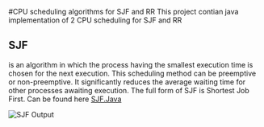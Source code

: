 #CPU scheduling algorithms for SJF and RR
This project contian java implementation of 2 CPU scheduling for SJF and RR

## SJF 
is an algorithm in which the process having the smallest execution time is chosen for the next execution. This scheduling method can be preemptive or non-preemptive. It significantly reduces the average waiting time for other processes awaiting execution. The full form of SJF is Shortest Job First. Can be found here <a href ="https://github.com/mohabahmed20/Os/blob/main/SJF/src/comm/company/Main.java">SJF.Java</a>

![SJF Output](https://user-images.githubusercontent.com/128136252/225874975-51af0808-599a-443a-af1f-d7f676ccf30e.png)
